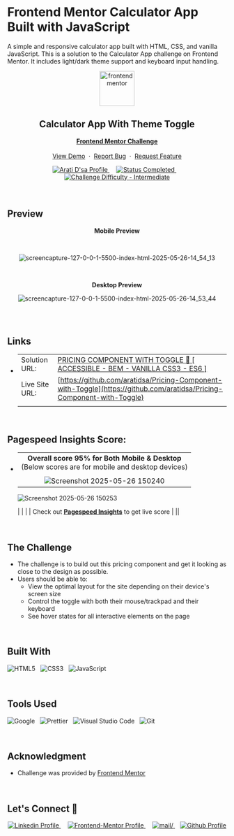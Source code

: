 # Frontend Mentor Calculator App Built with JavaScript
A simple and responsive calculator app built with HTML, CSS, and vanilla JavaScript. This is a solution to the Calculator App challenge on Frontend Mentor. It includes light/dark theme support and keyboard input handling.
<div align="center">

  <img src="https://www.frontendmentor.io/static/images/logo-mobile.svg" alt="frontendmentor" width="80">

  <h2 align="center">Calculator App With Theme Toggle</h2>
  <p align="center">
    <a href="https://www.frontendmentor.io/challenges/calculator-app-9lteq5N29"><strong>Frontend Mentor Challenge</strong></a>
    <br />
    <br />
    <a href="https://calculatorappdesign.netlify.app/">View Demo</a>
    &nbsp;·&nbsp;
    <a href="https://github.com/develevate1/Frontend-Mentor-Calculator-App-Built-with-JavaScript-/issues">Report Bug</a>
    &nbsp;·&nbsp;
    <a href="https://github.com/develevate1/Frontend-Mentor-Calculator-App-Built-with-JavaScript-/issues">Request Feature</a>
  </p>
</div>

<!-- Badges -->
<div align="center">
  <!-- Profiles -->
  <a href="https://www.frontendmentor.io/profile/aratidsa">
    <img src="https://img.shields.io/badge/Profile-aratidsa-fefefe?style=for-the-badge&logo=frontendmentor" alt="Arati D'sa Profile">
  </a> &nbsp;&nbsp;&nbsp;

  <!-- Status -->
  <a href="#">
    <img src="https://img.shields.io/badge/Status-Completed-00CE80?style=for-the-badge" alt="Status Completed">
  </a> &nbsp;&nbsp;&nbsp;

  <!-- Difficulty -->
  <a href="https://www.frontendmentor.io/challenges?difficulties=1"  >
    <img src="https://img.shields.io/badge/Difficulty-Intermediate-FF9800?style=for-the-badge&logo=frontendmentor" alt="Challenge Difficulty - Intermediate">
  </a>

</div>
<br />
<br />



## **Preview**

<div align='center'>
  <p><b>Mobile Preview</b></p>
  <br>
 
   ![screencapture-127-0-0-1-5500-index-html-2025-05-26-14_54_13](https://github.com/user-attachments/assets/d1dde76f-d1d4-4752-aeef-03984eb06610)



  <br>
  <p><b> Desktop Preview</b></p>
  
![screencapture-127-0-0-1-5500-index-html-2025-05-26-14_53_44](https://github.com/user-attachments/assets/9ed4a9f1-c94e-464d-8006-a79cb860980a)



<br>
</div>

<br>

## **Links**

- |||
  | :----- | :----- |
  | Solution URL: | [PRICING COMPONENT WITH TOGGLE 🎯 [ ACCESSIBLE - BEM - VANILLA CSS3 - ES6 ]](https://www.frontendmentor.io/solutions/news-homepage-accessible-bem-vanilla-css3-es6-hhKqq2TIDw) |
  | Live Site URL: | [https://github.com/aratidsa/Pricing-Component-with-Toggle](https://github.com/aratidsa/Pricing-Component-with-Toggle) |
  |||

<br>

## Pagespeed Insights Score:
  
- ||
  | :-----: |
  |  <b>Overall score 95% for Both Mobile & Desktop</b><br>(Below scores are for mobile and desktop devices) |
  | |
  |  ![Screenshot 2025-05-26 150240](https://github.com/user-attachments/assets/807c7c64-73c3-42f8-af77-34031acbd3bc)
     ![Screenshot 2025-05-26 150253](https://github.com/user-attachments/assets/f0b2e48e-ffe4-482c-bd7b-bcbc7b8f7af4)

    |
  | |
  | Check out [**Pagespeed Insights**](https://pagespeed.web.dev/) to get live score |
  ||

<br>



## The Challenge

- The challenge is to build out this pricing component and get it looking as close to the design as possible.
- Users should be able to:
    - View the optimal layout for the site depending on their device's screen size
    - Control the toggle with both their mouse/trackpad and their keyboard
    - See hover states for all interactive elements on the page

<br>


## **Built With**

 ![HTML5](https://img.shields.io/badge/html5-%23E34F26.svg?style=for-the-badge&logo=html5&logoColor=white) &nbsp; ![CSS3](https://img.shields.io/badge/css3-%231572B6.svg?style=for-the-badge&logo=css3&logoColor=white) &nbsp; ![JavaScript](https://img.shields.io/badge/JavaScript%20-%23F7DF1E.svg?style=for-the-badge&logo=javascript&logoColor=black)


<br>

## **Tools Used**

![Google](https://img.shields.io/badge/google-DA4437?style=for-the-badge&logo=google&logoColor=white) &nbsp;  ![Prettier](https://img.shields.io/badge/prettier-1A2C34?style=for-the-badge&logo=prettier&logoColor=F7BA3E) &nbsp; ![Visual Studio Code](https://img.shields.io/badge/VS%20Code-0078d7.svg?style=for-the-badge&logo=visual-studio-code&logoColor=white) &nbsp; ![Git](https://img.shields.io/badge/Git-F05032?style=for-the-badge&logo=git&logoColor=white)

<br>

## **Acknowledgment**

- Challenge was provided by [Frontend Mentor](https://www.frontendmentor.io)

<br>

## **Let's Connect 👋**

<div align=center>

  <a href="https://www.linkedin.com/in/arati-dsa-313626136" >
    <img src="https://img.shields.io/badge/linkedin%20Profile-%2300acee.svg?color=405DE6&style=for-the-badge&logo=linkedin&logoColor=white" alt="Linkedin Profile">
  </a>&nbsp;&nbsp;&nbsp;

  <a href="https://www.frontendmentor.io/profile/aratidsa" >
    <img src="https://img.shields.io/badge/FEM%20Profile-f8f9f8?style=for-the-badge&logo=Frontend-Mentor&logoColor=black" alt="Frontend-Mentor Profile">
  </a> &nbsp;&nbsp;&nbsp;

   <a href="mailto:aratidsa2023@gmail.com" target="_blank">
    <img src="https://img.shields.io/badge/gmail-%23EA4335.svg?style=for-the-badge&logo=gmail&logoColor=white" alt=mail/>
  </a>&nbsp;&nbsp;  

  <a href="https://github.com/aratidsa" >
    <img src="https://img.shields.io/badge/Github%20Profile-131313?style=for-the-badge&logo=github&logoColor=white" alt="Github Profile">
  </a>

</div>

<br>




